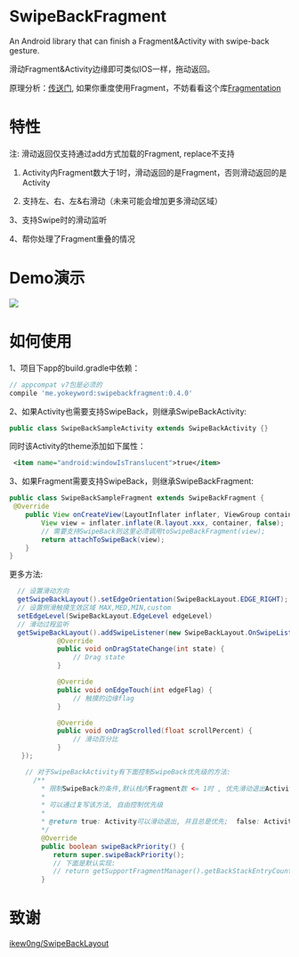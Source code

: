 # SwipeBackFragment

An Android library that can finish a Fragment&amp;Activity with swipe-back gesture.

滑动Fragment&Activity边缘即可类似IOS一样，拖动返回。

原理分析：[传送门](http://www.jianshu.com/p/626229ca4dc2),  如果你重度使用Fragment，不妨看看这个库[Fragmentation](https://github.com/YoKeyword/Fragmentation)

# 特性
注: 滑动返回仅支持通过add方式加载的Fragment, replace不支持

1. Activity内Fragment数大于1时，滑动返回的是Fragment，否则滑动返回的是Activity

2. 支持左、右、左&右滑动（未来可能会增加更多滑动区域）

3、支持Swipe时的滑动监听

4、帮你处理了Fragment重叠的情况

# Demo演示
<img src="gif/swipe.gif"/>

# 如何使用
1、项目下app的build.gradle中依赖：
````gradle
// appcompat v7包是必须的
compile 'me.yokeyword:swipebackfragment:0.4.0'
````
2、如果Activity也需要支持SwipeBack，则继承SwipeBackActivity:
````java
public class SwipeBackSampleActivity extends SwipeBackActivity {}
````
同时该Activity的theme添加如下属性：
````xml
 <item name="android:windowIsTranslucent">true</item>
````

3、如果Fragment需要支持SwipeBack，则继承SwipeBackFragment:
````java
public class SwipeBackSampleFragment extends SwipeBackFragment {
 @Override
    public View onCreateView(LayoutInflater inflater, ViewGroup container, Bundle savedInstanceState) {
        View view = inflater.inflate(R.layout.xxx, container, false);
        // 需要支持SwipeBack则这里必须调用toSwipeBackFragment(view);
        return attachToSwipeBack(view);
    }
}
````

更多方法:
````java
  // 设置滑动方向
  getSwipeBackLayout().setEdgeOrientation(SwipeBackLayout.EDGE_RIGHT); // EDGE_LEFT(默认),EDGE_ALL
  // 设置侧滑触摸生效区域 MAX,MED,MIN,custom
  setEdgeLevel(SwipeBackLayout.EdgeLevel edgeLevel)
  // 滑动过程监听
  getSwipeBackLayout().addSwipeListener(new SwipeBackLayout.OnSwipeListener() {
            @Override
            public void onDragStateChange(int state) {
                // Drag state
            }

            @Override
            public void onEdgeTouch(int edgeFlag) {
                // 触摸的边缘flag
            }

            @Override
            public void onDragScrolled(float scrollPercent) {
                // 滑动百分比
            }
   });

    // 对于SwipeBackActivity有下面控制SwipeBack优先级的方法:
      /**
        * 限制SwipeBack的条件,默认栈内Fragment数 <= 1时 , 优先滑动退出Activity , 而不是Fragment
        *
        * 可以通过复写该方法, 自由控制优先级
        *
        * @return true: Activity可以滑动退出, 并且总是优先;  false: Activity不允许滑动退出
        */
        @Override
        public boolean swipeBackPriority() {
           return super.swipeBackPriority();
           // 下面是默认实现:
           // return getSupportFragmentManager().getBackStackEntryCount() <= 1;
        }
````

# 致谢
[ikew0ng/SwipeBackLayout](https://github.com/ikew0ng/SwipeBackLayout)



